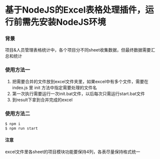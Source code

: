 # 基于NodeJS的Excel表格处理插件，运行前需先安装NodeJS环境

### 背景

项目&人员管理表格统计中，各个项目分不同sheet收集数据，但最终数据需要汇总和统计

### 使用方法一

1. 把需要合并的文件放到excel文件夹里，如果excel中有多个文件，需要在 index.js 里 init 方法中指定需要处理的文件名
2. 第一次执行需要运行一次init.bat文件，以后每次只需运行start.bat文件
3. 到result下拿到合并完成的excel

### 使用方法二

```bash
$ npm i
$ npm run start
```

#### 注意

excel文件里各sheet的项目模块功能要保持4列，各表尽量保持格式统一
